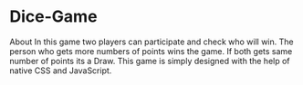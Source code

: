 # Dice-Game
About
In this game two players can participate and check who will win. The person who gets more numbers of points wins the game. If both gets same number of points its a Draw. This game is simply designed with the help of native CSS and JavaScript.
